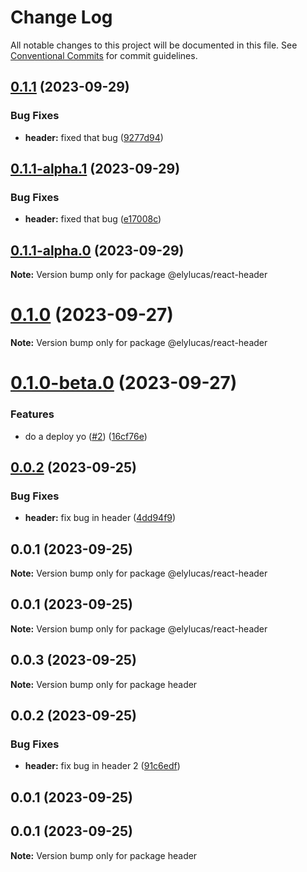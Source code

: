 # Change Log

All notable changes to this project will be documented in this file.
See [Conventional Commits](https://conventionalcommits.org) for commit guidelines.

## [0.1.1](https://github.com/elylucas/lerna-getting-started/compare/@elylucas/react-header@0.1.1-alpha.0...@elylucas/react-header@0.1.1) (2023-09-29)


### Bug Fixes

* **header:** fixed that bug ([9277d94](https://github.com/elylucas/lerna-getting-started/commit/9277d9405e7192381a6a45a74a3c567e1bafac88))





## [0.1.1-alpha.1](https://github.com/elylucas/lerna-getting-started/compare/@elylucas/react-header@0.1.1-alpha.0...@elylucas/react-header@0.1.1-alpha.1) (2023-09-29)


### Bug Fixes

* **header:** fixed that bug ([e17008c](https://github.com/elylucas/lerna-getting-started/commit/e17008c03b52b54a58f143f1cf24cbf915c18dcc))





## [0.1.1-alpha.0](https://github.com/elylucas/lerna-getting-started/compare/@elylucas/react-header@0.1.0-beta.0...@elylucas/react-header@0.1.1-alpha.0) (2023-09-29)

**Note:** Version bump only for package @elylucas/react-header





# [0.1.0](https://github.com/elylucas/lerna-getting-started/compare/@elylucas/react-header@0.1.0-beta.0...@elylucas/react-header@0.1.0) (2023-09-27)

**Note:** Version bump only for package @elylucas/react-header





# [0.1.0-beta.0](https://github.com/elylucas/lerna-getting-started/compare/@elylucas/react-header@0.0.2...@elylucas/react-header@0.1.0-beta.0) (2023-09-27)


### Features

* do a deploy yo ([#2](https://github.com/elylucas/lerna-getting-started/issues/2)) ([16cf76e](https://github.com/elylucas/lerna-getting-started/commit/16cf76ea1d3bd639e47bed4d94131b611115a31a))





## [0.0.2](https://github.com/elylucas/lerna-getting-started/compare/@elylucas/react-header@0.0.1...@elylucas/react-header@0.0.2) (2023-09-25)


### Bug Fixes

* **header:** fix bug in header ([4dd94f9](https://github.com/elylucas/lerna-getting-started/commit/4dd94f91aa6cd15d0f70f2322277e53e514adc46))





## 0.0.1 (2023-09-25)

**Note:** Version bump only for package @elylucas/react-header





## 0.0.1 (2023-09-25)

**Note:** Version bump only for package @elylucas/react-header





## 0.0.3 (2023-09-25)

**Note:** Version bump only for package header





## 0.0.2 (2023-09-25)


### Bug Fixes

* **header:** fix bug in header 2 ([91c6edf](https://github.com/elylucas/lerna-getting-started/commit/91c6edf7596cef5c41378d961db827eaee24a7c3))



## 0.0.1 (2023-09-25)





## 0.0.1 (2023-09-25)

**Note:** Version bump only for package header
